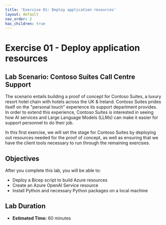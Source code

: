 ```yaml
---
title: 'Exercise 01: Deploy application resources'
layout: default
nav_order: 2
has_children: true
---
```


# Exercise 01 - Deploy application resources

## Lab Scenario: Contoso Suites Call Centre Support

The scenario entails building a proof of concept for Contoso Suites, a luxury resort hotel chain with hotels across the UK & Ireland. Contoso Suites prides itself on the "personal touch" experience its support department provides. In order to extend this experience, Contoso Suites is interested in seeing how AI services and Large Language Models (LLMs) can make it easier for support personnel to do their job.

In this first exercise, we will set the stage for Contoso Suites by deploying out resources needed for the proof of concept, as well as ensuring that we have the client tools necessary to run through the remaining exercises.

## Objectives

After you complete this lab, you will be able to:

* Deploy a Bicep script to build Azure resources
* Create an Azure OpenAI Service resource
* Install Python and necessary Python packages on a local machine

## Lab Duration

* **Estimated Time:** 60 minutes
